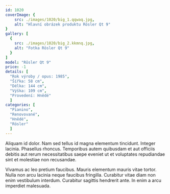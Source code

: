 ```yaml
---
id: 1020
coverImage: {
    src: ./images/1020/big_1.qqwaq.jpg,
    alt: "Hlavní obrázek produktu Rösler Qt 9"
}
gallery: [
  {
    src: ./images/1020/big_2.kkmnq.jpg,
    alt: "Fotka Rösler Qt 9"
  }
]
model: "Rösler Qt 9"
price: -1
details: [
  "Rok výroby / opus: 1985",
  "Šířka: 58 cm",
  "Délka: 144 cm",
  "Výška: 109 cm",
  "Provedení: Hnědé"
  ]
categories: [
  "Pianino",
  "Renovované",
  "Hnědé",
  "Rösler"
  ]
---
```


Aliquam id dolor. Nam sed tellus id magna elementum tincidunt. Integer lacinia. Phasellus rhoncus. Temporibus autem quibusdam et aut officiis debitis aut rerum necessitatibus saepe eveniet ut et voluptates repudiandae sint et molestiae non recusandae.

Vivamus ac leo pretium faucibus. Mauris elementum mauris vitae tortor. Nulla non arcu lacinia neque faucibus fringilla. Curabitur vitae diam non enim vestibulum interdum. Curabitur sagittis hendrerit ante. In enim a arcu imperdiet malesuada.